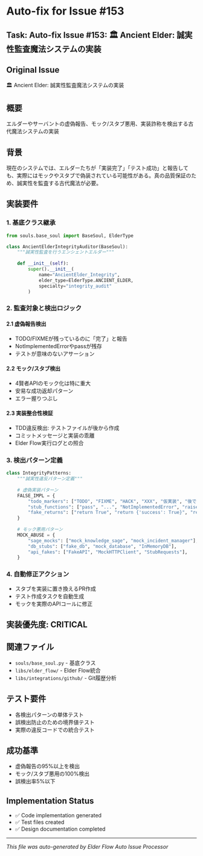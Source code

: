 # Auto-fix for Issue #153

## Task: Auto-fix Issue #153: 🏛️ Ancient Elder: 誠実性監査魔法システムの実装

## Original Issue
🏛️ Ancient Elder: 誠実性監査魔法システムの実装

## 概要
エルダーやサーバントの虚偽報告、モック/スタブ悪用、実装詐称を検出する古代魔法システムの実装

## 背景
現在のシステムでは、エルダーたちが「実装完了」「テスト成功」と報告しても、実際にはモックやスタブで偽装されている可能性がある。真の品質保証のため、誠実性を監査する古代魔法が必要。

## 実装要件

### 1. 基底クラス継承
```python
from souls.base_soul import BaseSoul, ElderType

class AncientElderIntegrityAuditor(BaseSoul):
    """誠実性監査を行うエンシェントエルダー"""
    
    def __init__(self):
        super().__init__(
            name="AncientElder_Integrity",
            elder_type=ElderType.ANCIENT_ELDER,
            specialty="integrity_audit"
        )
```

### 2. 監査対象と検出ロジック

#### 2.1 虚偽報告検出
- TODO/FIXMEが残っているのに「完了」と報告
- NotImplementedErrorやpassが残存
- テストが意味のないアサーション

#### 2.2 モック/スタブ検出
- 4賢者APIのモック化は特に重大
- 安易な成功返却パターン
- エラー握りつぶし

#### 2.3 実装整合性検証
- TDD違反検出: テストファイルが後から作成
- コミットメッセージと実装の乖離
- Elder Flow実行ログとの照合

### 3. 検出パターン定義
```python
class IntegrityPatterns:
    """誠実性違反パターン定義"""
    
    # 虚偽実装パターン
    FALSE_IMPL = {
        "todo_markers": ["TODO", "FIXME", "HACK", "XXX", "仮実装", "後で"],
        "stub_functions": ["pass", "...", "NotImplementedError", "raise NotImplementedError"],
        "fake_returns": ["return True", "return {'success': True}", "return 'OK'"],
    }
    
    # モック悪用パターン  
    MOCK_ABUSE = {
        "sage_mocks": ["mock_knowledge_sage", "mock_incident_manager"],
        "db_stubs": ["fake_db", "mock_database", "InMemoryDB"],
        "api_fakes": ["FakeAPI", "MockHTTPClient", "StubRequests"],
    }
```

### 4. 自動修正アクション
- スタブを実装に置き換えるPR作成
- テスト作成タスクを自動生成
- モックを実際のAPIコールに修正

## 実装優先度: CRITICAL

## 関連ファイル
- `souls/base_soul.py` - 基底クラス
- `libs/elder_flow/` - Elder Flow統合
- `libs/integrations/github/` - Git履歴分析

## テスト要件
- 各検出パターンの単体テスト
- 誤検出防止のための境界値テスト
- 実際の違反コードでの統合テスト

## 成功基準
- 虚偽報告の95%以上を検出
- モック/スタブ悪用の100%検出
- 誤検出率5%以下

## Implementation Status
- ✅ Code implementation generated
- ✅ Test files created
- ✅ Design documentation completed


---
*This file was auto-generated by Elder Flow Auto Issue Processor*
